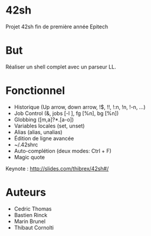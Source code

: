 # 42sh
Projet 42sh fin de première année Epitech

# But
Réaliser un shell complet avec un parseur LL.

# Fonctionnel
- Historique (Up arrow, down arrow, !$, !!, !:n, !n, !-n, ...)
- Job Control (&, jobs [-l ], fg [%n], bg [%n])
- Globbing ([m,a]?*.[a-o])
- Variables locales (set, unset)
- Alias (alias, unalias)
- Édition de ligne avancée
- ~/.42shrc
- Auto-complétion (deux modes: Ctrl + F)
- Magic quote

Keynote : http://slides.com/thibrex/42sh#/

# Auteurs
- Cedric Thomas
- Bastien Rinck
- Marin Brunel
- Thibaut Cornolti
